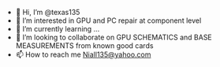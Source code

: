 - 👋 Hi, I’m @texas135
- 👀 I’m interested in GPU and PC repair at component level
- 🌱 I’m currently learning ...
- 💞️ I’m looking to collaborate on GPU SCHEMATICS and BASE MEASUREMENTS from known good cards
- 📫 How to reach me Niall135@yahoo.com 

<!---
texas135/texas135 is a ✨ special ✨ repository because its `README.md` (this file) appears on your GitHub profile.
You can click the Preview link to take a look at your changes.
--->
